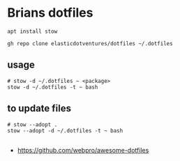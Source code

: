 
# Brians dotfiles

```
apt install stow

gh repo clone elasticdotventures/dotfiles ~/.dotfiles

```

## usage

```
# stow -d ~/.dotfiles ~ <package>
stow -d ~/.dotfiles -t ~ bash
```

## to update files
```
# stow --adopt . 
stow --adopt -d ~/.dotfiles -t ~ bash
```

##
* https://github.com/webpro/awesome-dotfiles

